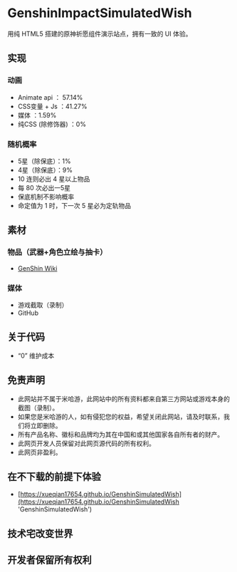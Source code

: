 # GenshinImpactSimulatedWish
 用纯 HTML5 搭建的原神祈愿组件演示站点，拥有一致的 UI 体验。
## 实现
### 动画
- Animate api ： 57.14%
- CSS变量 + Js ：41.27%
- 媒体 ：1.59%
- 纯CSS (除修饰器) ：0%

### 随机概率
 - 5星（除保底）：1%
 - 4星（除保底）：9%
 - 10 连则必出 4 星以上物品
 - 每 80 次必出一5星
 - 保底机制不影响概率
 - 命定值为 1 时，下一次 5 星必为定轨物品

## 素材
### 物品（武器+角色立绘与抽卡）
- [GenShin Wiki](https://genshin-impact.fandom.com/wiki "GenShin Wiki")
### 媒体
- 游戏截取（录制）
- GitHub

## 关于代码
- “0” 维护成本

## 免责声明
- 此网站并不属于米哈游，此网站中的所有资料都来自第三方网站或游戏本身的截图（录制）。
- 如果您是米哈游的人，如有侵犯您的权益，希望关闭此网站，请及时联系，我们将立即删除。
- 所有产品名称、徽标和品牌均为其在中国和或其他国家各自所有者的财产。
- 此网页开发人员保留对此网页源代码的所有权利。
- 此网页非盈利。

## 在不下载的前提下体验
- [https://xueqian17654.github.io/GenshinSimulatedWish](https://xueqian17654.github.io/GenshinSimulatedWish 'GenshinSimulatedWish')

## 技术宅改变世界

## 开发者保留所有权利
